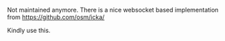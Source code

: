 Not maintained anymore. There is a nice websocket based implementation from https://github.com/osm/icka/

Kindly use this.
